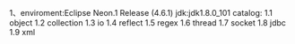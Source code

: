 1、enviroment:Eclipse Neon.1 Release (4.6.1) jdk:jdk1.8.0_101
	catalog:
	  1.1 object
	  1.2 collection
	  1.3 io
	  1.4 reflect
	  1.5 regex
	  1.6 thread
	  1.7 socket
	  1.8 jdbc
	  1.9 xml